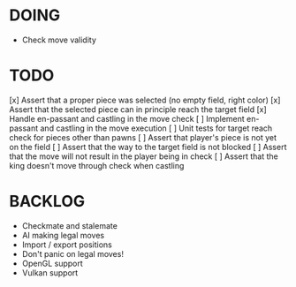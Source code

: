 # DOING
* Check move validity

# TODO
[x] Assert that a proper piece was selected (no empty field, right color)
[x] Assert that the selected piece can in principle reach the target field
[x] Handle en-passant and castling in the move check
[ ] Implement en-passant and castling in the move execution
[ ] Unit tests for target reach check for pieces other than pawns
[ ] Assert that player's piece is not yet on the field
[ ] Assert that the way to the target field is not blocked
[ ] Assert that the move will not result in the player being in check
[ ] Assert that the king doesn't move through check when castling

# BACKLOG
* Checkmate and stalemate
* AI making legal moves
* Import / export positions
* Don't panic on legal moves!
* OpenGL support
* Vulkan support